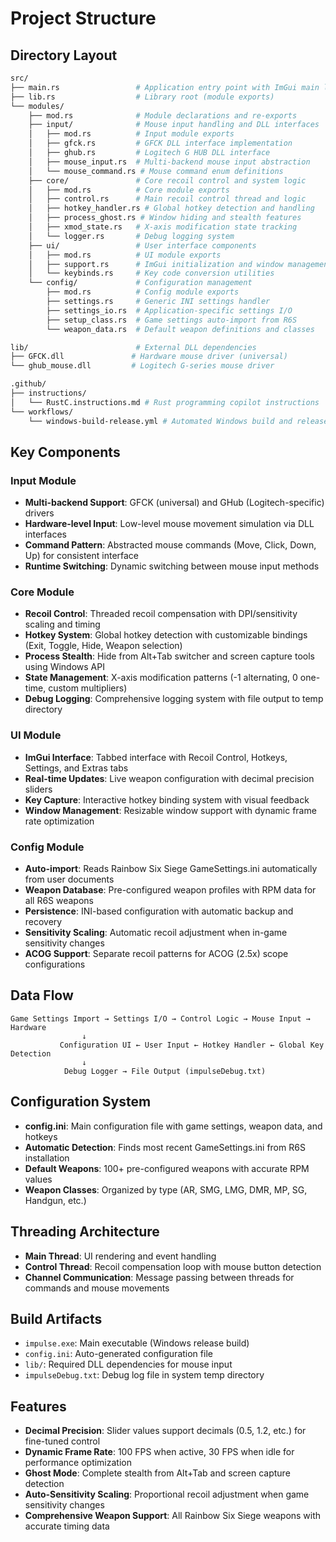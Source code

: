 # Project Structure

## Directory Layout

```bash
src/
├── main.rs                 # Application entry point with ImGui main loop
├── lib.rs                  # Library root (module exports)
└── modules/
    ├── mod.rs              # Module declarations and re-exports
    ├── input/              # Mouse input handling and DLL interfaces
    │   ├── mod.rs          # Input module exports
    │   ├── gfck.rs         # GFCK DLL interface implementation
    │   ├── ghub.rs         # Logitech G HUB DLL interface
    │   ├── mouse_input.rs  # Multi-backend mouse input abstraction
    │   └── mouse_command.rs # Mouse command enum definitions
    ├── core/               # Core recoil control and system logic
    │   ├── mod.rs          # Core module exports
    │   ├── control.rs      # Main recoil control thread and logic
    │   ├── hotkey_handler.rs # Global hotkey detection and handling
    │   ├── process_ghost.rs # Window hiding and stealth features
    │   ├── xmod_state.rs   # X-axis modification state tracking
    │   └── logger.rs       # Debug logging system
    ├── ui/                 # User interface components
    │   ├── mod.rs          # UI module exports
    │   ├── support.rs      # ImGui initialization and window management
    │   └── keybinds.rs     # Key code conversion utilities
    └── config/             # Configuration management
        ├── mod.rs          # Config module exports
        ├── settings.rs     # Generic INI settings handler
        ├── settings_io.rs  # Application-specific settings I/O
        ├── setup_class.rs  # Game settings auto-import from R6S
        └── weapon_data.rs  # Default weapon definitions and classes

lib/                        # External DLL dependencies
├── GFCK.dll               # Hardware mouse driver (universal)
└── ghub_mouse.dll         # Logitech G-series mouse driver

.github/
├── instructions/
│   └── RustC.instructions.md # Rust programming copilot instructions
└── workflows/
    └── windows-build-release.yml # Automated Windows build and release
```

## Key Components

### Input Module

- **Multi-backend Support**: GFCK (universal) and GHub (Logitech-specific) drivers
- **Hardware-level Input**: Low-level mouse movement simulation via DLL interfaces
- **Command Pattern**: Abstracted mouse commands (Move, Click, Down, Up) for consistent interface
- **Runtime Switching**: Dynamic switching between mouse input methods

### Core Module  

- **Recoil Control**: Threaded recoil compensation with DPI/sensitivity scaling and timing
- **Hotkey System**: Global hotkey detection with customizable bindings (Exit, Toggle, Hide, Weapon selection)
- **Process Stealth**: Hide from Alt+Tab switcher and screen capture tools using Windows API
- **State Management**: X-axis modification patterns (-1 alternating, 0 one-time, custom multipliers)
- **Debug Logging**: Comprehensive logging system with file output to temp directory

### UI Module

- **ImGui Interface**: Tabbed interface with Recoil Control, Hotkeys, Settings, and Extras tabs
- **Real-time Updates**: Live weapon configuration with decimal precision sliders
- **Key Capture**: Interactive hotkey binding system with visual feedback
- **Window Management**: Resizable window support with dynamic frame rate optimization

### Config Module

- **Auto-import**: Reads Rainbow Six Siege GameSettings.ini automatically from user documents
- **Weapon Database**: Pre-configured weapon profiles with RPM data for all R6S weapons
- **Persistence**: INI-based configuration with automatic backup and recovery
- **Sensitivity Scaling**: Automatic recoil adjustment when in-game sensitivity changes
- **ACOG Support**: Separate recoil patterns for ACOG (2.5x) scope configurations

## Data Flow

```
Game Settings Import → Settings I/O → Control Logic → Mouse Input → Hardware
                ↓
           Configuration UI ← User Input ← Hotkey Handler ← Global Key Detection
                ↓
            Debug Logger → File Output (impulseDebug.txt)
```

## Configuration System

- **config.ini**: Main configuration file with game settings, weapon data, and hotkeys
- **Automatic Detection**: Finds most recent GameSettings.ini from R6S installation
- **Default Weapons**: 100+ pre-configured weapons with accurate RPM values
- **Weapon Classes**: Organized by type (AR, SMG, LMG, DMR, MP, SG, Handgun, etc.)

## Threading Architecture

- **Main Thread**: UI rendering and event handling
- **Control Thread**: Recoil compensation loop with mouse button detection
- **Channel Communication**: Message passing between threads for commands and mouse movements

## Build Artifacts

- `impulse.exe`: Main executable (Windows release build)
- `config.ini`: Auto-generated configuration file
- `lib/`: Required DLL dependencies for mouse input
- `impulseDebug.txt`: Debug log file in system temp directory

## Features

- **Decimal Precision**: Slider values support decimals (0.5, 1.2, etc.) for fine-tuned control
- **Dynamic Frame Rate**: 100 FPS when active, 30 FPS when idle for performance optimization
- **Ghost Mode**: Complete stealth from Alt+Tab and screen capture detection
- **Auto-Sensitivity Scaling**: Proportional recoil adjustment when game sensitivity changes
- **Comprehensive Weapon Support**: All Rainbow Six Siege weapons with accurate timing data
